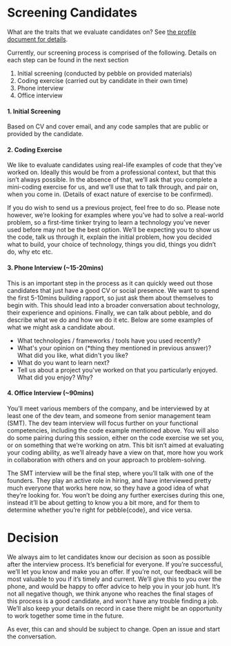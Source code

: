 # Screening Candidates

What are the traits that we evaluate candidates on? See [the profile document for details](https://github.com/pebblecode/pebble-handbook/blob/master/hiring-great-talent/developer/profile.md).

Currently, our screening process is comprised of the following. Details on each step can be found in the next section

1. Initial screening (conducted by pebble on provided materials)
2. Coding exercise (carried out by candidate in their own time)
3. Phone interview
4. Office interview

#### 1. Initial Screening

Based on CV and cover email, and any code samples that are public or provided by the candidate.

#### 2. Coding Exercise

We like to evaluate candidates using real-life examples of code that they’ve worked on. Ideally this would be from a professional context, but that this isn’t always possible. In the absence of that, we’ll ask that you complete a mini-coding exercise for us, and we’ll use that to talk through, and pair on, when you come in. (Details of exact nature of exercise to be confirmed).

If you do wish to send us a previous project, feel free to do so. Please note however, we’re looking for examples where you’ve had to solve a real-world problem, so a first-time tinker trying to learn a technology you’ve never used before may not be the best option. We’ll be expecting you to show us the code, talk us through it, explain the initial problem, how you decided what to build, your choice of technology, things you did, things you didn’t do, why etc etc.

#### 3. Phone Interview (~15-20mins)

This is an important step in the process as it can quickly weed out those candidates that just have a good CV or social presence. We want to spend the first 5-10mins building rapport, so just ask them about themselves to begin with. This should lead into a broader conversation about technology, their experience and opinions. Finally, we can talk about pebble, and do describe what we do and how we do it etc. Below are some examples of what we might ask a candidate about.

* What technologies / frameworks / tools have you used recently?
* What's your opinion on (*thing they mentioned in previous answer)? What did you like, what didn't you like?
* What do you want to learn next?
* Tell us about a project you've worked on that you particularly enjoyed. What did you enjoy? Why?

#### 4. Office Interview (~90mins)

You’ll meet various members of the company, and be interviewed by at least one of the dev team, and someone from senior management team (SMT). The dev team interview will focus further on your functional competencies, including the code example mentioned above. You will also do some pairing during this session, either on the code exercise we set you, or on something that we’re working on atm. This bit isn’t aimed at evaluating your coding ability, as we’ll already have a view on that, more how you work in collaboration with others and on your approach to problem-solving.

The SMT interview will be the final step, where you’ll talk with one of the founders. They play an active role in hiring, and have interviewed pretty much everyone that works here now, so they have a good idea of what they’re looking for. You won’t be doing any further exercises during this one, instead it’ll be about getting to know you a bit more, and for them to determine whether you’re right for pebble{code}, and vice versa.

# Decision

We always aim to let candidates know our decision as soon as possible after the interview process. It’s beneficial for everyone. If you’re successful, we’ll let you know and make you an offer. If you’re not, our feedback will be most valuable to you if it’s timely and current. We’ll give this to you over the phone, and would be happy to offer advice to help you in your job hunt. It’s not all negative though, we think anyone who reaches the final stages of this process is a good candidate, and won’t have any trouble finding a job. We’ll also keep your details on record in case there might be an opportunity to work together some time in the future.

As ever, this can and should be subject to change. Open an issue and start the conversation.
